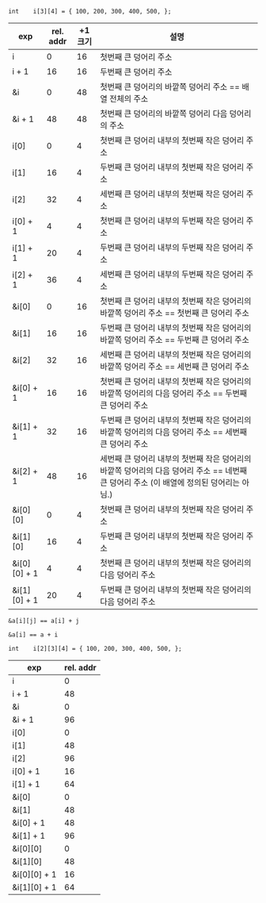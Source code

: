 `int	i[3][4] = { 100, 200, 300, 400, 500, };`

|exp|rel. addr|+1 크기|설명|
|---|---|---|---|
|i|0|16|첫번째 큰 덩어리 주소|
|i + 1|16|16|두번째 큰 덩어리 주소|
|&i|0|48|첫번째 큰 덩어리의 바깥쪽 덩어리 주소 == 배열 전체의 주소|
|&i + 1|48|48|첫번째 큰 덩어리의 바깥쪽 덩어리 다음 덩어리의 주소|
|i[0]|0|4|첫번째 큰 덩어리 내부의 첫번째 작은 덩어리 주소|
|i[1]|16|4|두번째 큰 덩어리 내부의 첫번째 작은 덩어리 주소|
|i[2]|32|4|세번째 큰 덩어리 내부의 첫번째 작은 덩어리 주소|
|i[0] + 1|4|4|첫번째 큰 덩어리 내부의 두번째 작은 덩어리 주소|
|i[1] + 1|20|4|두번째 큰 덩어리 내부의 두번째 작은 덩어리 주소|
|i[2] + 1|36|4|세번째 큰 덩어리 내부의 두번째 작은 덩어리 주소|
|&i[0]|0|16|첫번째 큰 덩어리 내부의 첫번째 작은 덩어리의 바깥쪽 덩어리 주소 == 첫번째 큰 덩어리 주소|
|&i[1]|16|16|두번째 큰 덩어리 내부의 첫번째 작은 덩어리의 바깥쪽 덩어리 주소 == 두번째 큰 덩어리 주소|
|&i[2]|32|16|세번째 큰 덩어리 내부의 첫번째 작은 덩어리의 바깥쪽 덩어리 주소 == 세번째 큰 덩어리 주소|
|&i[0] + 1|16|16|첫번째 큰 덩어리 내부의 첫번째 작은 덩어리의 바깥쪽 덩어리의 다음 덩어리 주소 == 두번째 큰 덩어리 주소|
|&i[1] + 1|32|16|두번째 큰 덩어리 내부의 첫번째 작은 덩어리의 바깥쪽 덩어리의 다음 덩어리 주소 == 세번째 큰 덩어리 주소|
|&i[2] + 1|48|16|세번째 큰 덩어리 내부의 첫번째 작은 덩어리의 바깥쪽 덩어리의 다음 덩어리 주소 == 네번째 큰 덩어리 주소 (이 배열에 정의된 덩어리는 아님.)|
|&i[0][0]|0|4|첫번째 큰 덩어리 내부의 첫번째 작은 덩어리 주소|
|&i[1][0]|16|4|두번째 큰 덩어리 내부의 첫번째 작은 덩어리 주소|
|&i[0][0] + 1|4|4|첫번째 큰 덩어리 내부의 첫번째 작은 덩어리의 다음 덩어리 주소|
|&i[1][0] + 1|20|4|두번째 큰 덩어리 내부의 첫번째 작은 덩어리의 다음 덩어리 주소|

`&a[i][j] == a[i] + j`

`&a[i] == a + i`

`int    i[2][3][4] = { 100, 200, 300, 400, 500, };`

|exp|rel. addr|
|---|---|
|i|0|
|i + 1|48|
|&i|0|
|&i + 1|96|
|i[0]|0|
|i[1]|48|
|i[2]|96|
|i[0] + 1|16|
|i[1] + 1|64|
|&i[0]|0|
|&i[1]|48|
|&i[0] + 1|48|
|&i[1] + 1|96|
|&i[0][0]|0|
|&i[1][0]|48|
|&i[0][0] + 1|16|
|&i[1][0] + 1|64|
